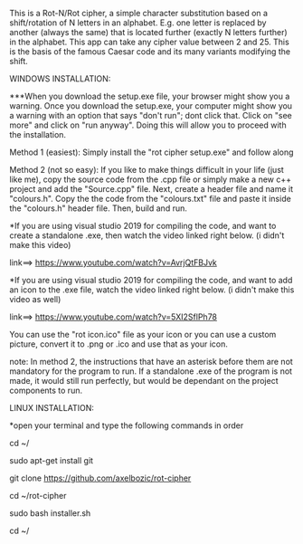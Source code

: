 
This is a Rot-N/Rot cipher, a simple character substitution based on a shift/rotation of N letters in an alphabet.
E.g. one letter is replaced by another (always the same) that is located further (exactly N letters further) in the alphabet.
This app can take any cipher value between 2 and 25. This is the basis of the famous Caesar code and its many variants modifying the shift.


WINDOWS INSTALLATION: 

***When you download the setup.exe file, your browser might show you a warning. Once you download the setup.exe, your computer might show
   you a warning with an option that says "don't run"; dont click that. Click on "see more" and click on "run anyway". Doing this will 
   allow you to proceed with the installation.


Method 1 (easiest): Simply install the "rot cipher setup.exe" and follow along

Method 2 (not so easy): If you like to make things difficult in your life (just like me), copy the source code from the .cpp file or simply
                        make a new c++ project and add the "Source.cpp" file. Next, create a header file and name it "colours.h". Copy the
			the code from the "colours.txt" file and paste it inside the "colours.h" header file. Then, build and run.
			
  *If you are using visual studio 2019 for compiling the code, and want to create a standalone .exe, then watch the video
   linked right below. (i didn't make this video)
			
   link==> https://www.youtube.com/watch?v=AvrjQtFBJvk 


  *If you are using visual studio 2019 for compiling the code, and want to add an icon to the .exe file, watch the video
   linked right below. (i didn't make this video as well)
			
   link==> https://www.youtube.com/watch?v=5XI2SflPh78
			 
   You can use the "rot icon.ico" file as your icon or you can use a custom picture, convert it to .png or .ico and use that as your icon.


   note: In method 2, the instructions that have an asterisk before them are not mandatory for the program to run. If a standalone .exe
   of the program is not made, it would still run perfectly, but would be dependant on the project components to run.



LINUX INSTALLATION:

 *open your terminal and type the following commands in order

cd ~/

sudo apt-get install git

git clone https://github.com/axelbozic/rot-cipher

cd ~/rot-cipher

sudo bash installer.sh

cd ~/
			


			 
